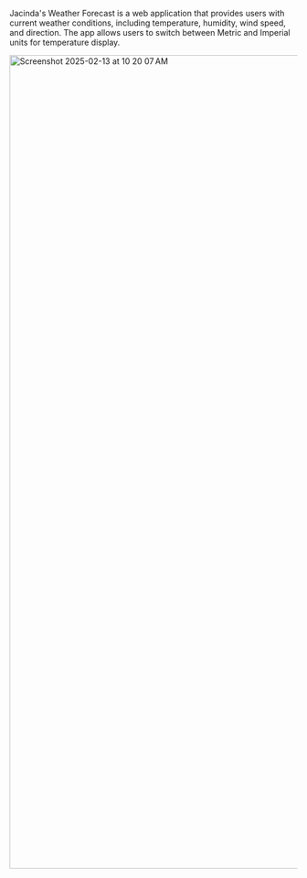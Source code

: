 <p>Jacinda's Weather Forecast is a web application that provides users with current weather conditions, including temperature, humidity, wind speed, and direction. The app allows users to switch between Metric and Imperial units for temperature display.</p>
<img width="1423" alt="Screenshot 2025-02-13 at 10 20 07 AM" src="https://github.com/user-attachments/assets/f2e89632-c04f-4193-8789-76db10f62c75" />
